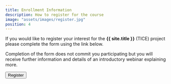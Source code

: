 ```yaml
---
title: Enrollment Information
description: How to register for the course
image: "assets/images/register.jpg"
position: 4
---
```


If you would like to register your interest for the **{{ site.title }}** (TICE) project please complete the form using the link below.

Completion of the form does not commit you participating but you will receive further information and details of an introductory webinar explaining more.

<a href="{{ site.registrationForm }}"><button class="cta-button">Register</button></a>